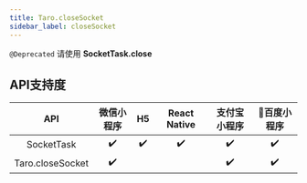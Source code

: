 ```yaml
---
title: Taro.closeSocket
sidebar_label: closeSocket
---
```



`@Deprecated` 请使用 **SocketTask.close**



## API支持度


| API | 微信小程序 | H5 | React Native | 支付宝小程序 | 百度小程序 |
| :-: | :-: | :-: | :-: | :-: | :-: |
| SocketTask | ✔️ | ✔️ | ✔️ | ✔️ | ✔️ |
| Taro.closeSocket | ✔️ |  |  | ✔️ | ✔️ |

